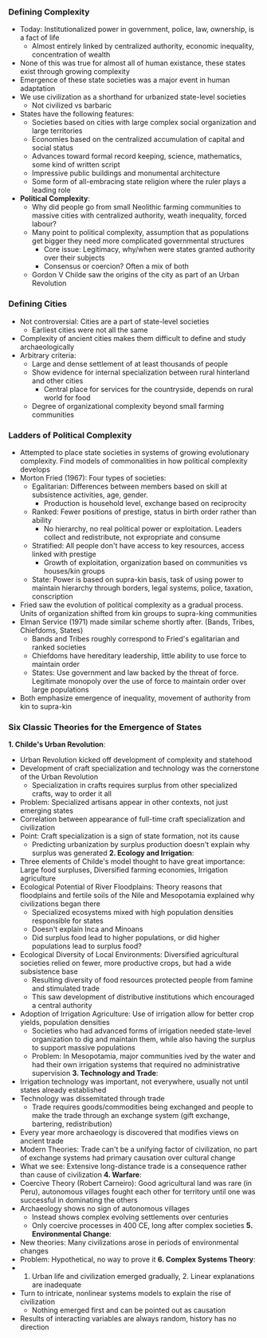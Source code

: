 ### Defining Complexity
 - Today: Institutionalized power in government, police, law, ownership, is a fact of life
	 - Almost entirely linked by centralized authority, economic inequality, concentration of wealth
 - None of this was true for almost all of human existance, these states exist through growing complexity
 - Emergence of these state societies was a major event in human adaptation
 - We use civilization as a shorthand for urbanized state-level societies
	 - Not civilized vs barbaric
 - States have the following features:
	 - Societies based on cities with large complex social organization and large territories
	 - Economies based on the centralized accumulation of capital and social status
	 - Advances toward formal record keeping, science, mathematics, some kind of written script
	 - Impressive public buildings and monumental architecture
	 - Some form of all-embracing state religion where the ruler plays a leading role
 - **Political Complexity**:
	 - Why did people go from small Neolithic farming communities to massive cities with centralized authority, weath inequality, forced labour?
	 - Many point to political complexity, assumption that as populations get bigger they need more complicated governmental structures
		 - Core issue: Legitimacy, why/when were states granted authority over their subjects
		 - Consensus or coercion? Often a mix of both
	 - Gordon V Childe saw the origins of the city as part of an Urban Revolution

### Defining Cities
 - Not controversial: Cities are a part of state-level societies
	 - Earliest cities were not all the same
 - Complexity of ancient cities makes them difficult to define and study archaeologically
 - Arbitrary criteria:
	 - Large and dense settlement of at least thousands of people
	 - Show evidence for internal specialization between rural hinterland and other cities
		 - Central place for services for the countryside, depends on rural world for food
	 - Degree of organizational complexity beyond small farming communities

### Ladders of Political Complexity
 - Attempted to place state societies in systems of growing evolutionary complexity. Find models of commonalities in how political complexity develops
 - Morton Fried (1967): Four types of societies:
	 - Egalitarian: Differences between members based on skill at subsistence activities, age, gender.
		 - Production is household level, exchange based on reciprocity
	 - Ranked: Fewer positions of prestige, status in birth order rather than ability
		 - No hierarchy, no real political power or exploitation. Leaders collect and redistribute, not expropriate and consume
	 - Stratified: All people don't have access to key resources, access linked with prestige
		 - Growth of exploitation, organization based on communities vs houses/kin groups
	 - State: Power is based on supra-kin basis, task of using power to maintain hierarchy through borders, legal systems, police, taxation, conscription
 - Fried saw the evolution of political complexity as a gradual process. Units of organization shifted from kin groups to supra-king communities
 - Elman Service (1971) made similar scheme shortly after. (Bands, Tribes, Chiefdoms, States)
	 - Bands and Tribes roughly correspond to Fried's egalitarian and ranked societies
	 - Chiefdoms have hereditary leadership, little ability to use force to maintain order
	 - States: Use government and law backed by the threat of force. Legitimate monopoly over the use of force to maintain order over large populations
 - Both emphasize emergence of inequality, movement of authority from kin to supra-kin

### Six Classic Theories for the Emergence of States
**1. Childe's Urban Revolution**:
 - Urban Revolution kicked off development of complexity and statehood
 - Development of craft specialization and technology was the cornerstone of the Urban Revolution
	 - Specialization in crafts requires surplus from other specialized crafts, way to order it all
 - Problem: Specialized artisans appear in other contexts, not just emerging states
 - Correlation between appearance of full-time craft specialization and civilization
 - Point: Craft specialization is a sign of state formation, not its cause
	 - Predicting urbanization by surplus production doesn't explain why surplus was generated
**2. Ecology and Irrigation**:
 - Three elements of Childe's model thought to have great importance: Large food surpluses, Diversified farming economies, Irrigation agriculture
 - Ecological Potential of River Floodplains: Theory reasons that floodplains and fertile soils of the Nile and Mesopotamia explained why civilizations began there
	 - Specialized ecosystems mixed with high population densities responsible for states
	 - Doesn't explain Inca and Minoans
	 - Did surplus food lead to higher populations, or did higher populations lead to surplus food?
 - Ecological Diversity of Local Environments: Diversified agricultural societies relied on fewer, more productive crops, but had a wide subsistence base
	 - Resulting diversity of food resources protected people from famine and stimulated trade
	 - This saw development of distributive institutions which encouraged a central authority
 - Adoption of Irrigation Agriculture: Use of irrigation allow for better crop yields, population densities
	 - Societies who had advanced forms of irrigation needed state-level organization to dig and maintain them, while also having the surplus to support massive populations
	 - Problem: In Mesopotamia, major communities ived by the water and had their own irrigation systems that required no administrative supervision
**3. Technology and Trade**:
 - Irrigation technology was important, not everywhere, usually not until states already established
 - Technology was dissemitated through trade
	 - Trade requires goods/commodities being exchanged and people to make the trade through an exchange system (gift exchange, bartering, redistribution)
 - Every year more archaeology is discovered that modifies views on ancient trade
 - Modern Theories: Trade can't be a unifying factor of civilization, no part of exchange systems had primary causation over cultural change
 - What we see: Extensive long-distance trade is a consequence rather than cause of civilization
**4. Warfare**:
 - Coercive Theory (Robert Carneiro): Good agricultural land was rare (in Peru), autonomous villages fought each other for territory until one was successful in dominating the others
 - Archaeology shows no sign of autonomous villages
	 - Instead shows complex evolving settlements over centuries
	 - Only coercive processes in 400 CE, long after complex societies
**5. Environmental Change**:
 - New theories: Many civilizations arose in periods of environmental changes
 - Problem: Hypothetical, no way to prove it
**6. Complex Systems Theory**:
 - 1. Urban life and civilization emerged gradually, 2. Linear explanations are inadequate
 - Turn to intricate, nonlinear systems models to explain the rise of civilization
	 - Nothing emerged first and can be pointed out as causation
 - Results of interacting variables are always random, history has no direction

